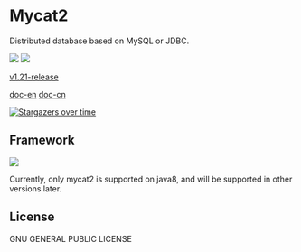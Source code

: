 # Mycat2

Distributed database based on MySQL or JDBC.

![](https://github.com/MyCATApache/Mycat2/workflows/Java%20CI%20-%20Mycat2%20Main/badge.svg)
![](https://github.com/MyCATApache/Mycat2/workflows/Java%20CI%20-%20Mycat2%20Dev/badge.svg)


[v1.21-release](https://github.com/MyCATApache/Mycat2/releases/tag/v1.21-2022-2-18)

[doc-en](https://www.yuque.com/ccazhw/ml3nkf/bef923fb8acc57e0f805d45ef7782670?translate=en)
[doc-cn](https://www.yuque.com/books/share/6606b3b6-3365-4187-94c4-e51116894695)


[![Stargazers over time](https://starchart.cc/MyCATApache/Mycat2.svg)](https://starchart.cc/MyCATApache/Mycat2)
      




## Framework

![](https://cdn.nlark.com/yuque/0/2021/png/658548/1615792485342-b0f62690-e0cf-4f4a-89b6-18e5e1487227.png)

Currently, only mycat2 is supported on java8, and will be supported in other versions later.



## License

GNU GENERAL PUBLIC LICENSE
